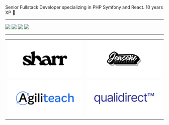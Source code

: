 Senior Fullstack Developer specializing in PHP Symfony and React. 10 years XP 🚀

---

![](https://github-profile-summary-cards.vercel.app/api/cards/profile-details?username=jensone&theme=github)
![](https://github-profile-summary-cards.vercel.app/api/cards/repos-per-language?username=jenosne&theme=github)
![](https://github-profile-summary-cards.vercel.app/api/cards/most-commit-language?username=jensone&theme=github)
![](https://github-profile-summary-cards.vercel.app/api/cards/stats?username=jensone&theme=github)

---

<table>
  <tbody>
    <tr>
      <td width="50%" align="center">
        <a href="https://sharr.app">
          <img alt="" src="https://raw.githubusercontent.com/jensone/jensone/master/sharr.png" />
        </a>
      </td>
      <td width="50%" align="center">
        <a href="https://youtube.com/@jensone-dev">
          <img alt="" src="https://raw.githubusercontent.com/jensone/jensone/master/jensone.png" />
        </a>
      </td>
    </tr>
    <tr>
      <td width="50%" align="center">
        <a href="https://agiliteach.org">
          <img alt="" src="https://raw.githubusercontent.com/jensone/jensone/master/agiliteach.png" />
        </a>
      </td>
      <td width="50%" align="center">
        <a href="#">
          <img alt="" src="https://raw.githubusercontent.com/jensone/jensone/master/qualidirect.png" />
        </a>
      </td>
    </tr>
  </tbody>
</table>
